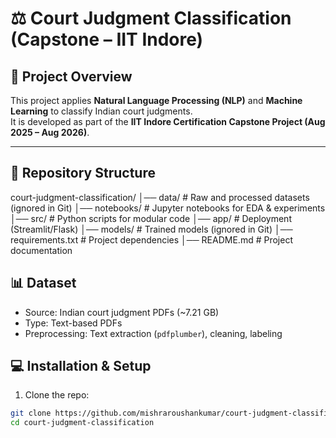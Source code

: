 # ⚖️ Court Judgment Classification (Capstone – IIT Indore)

## 📌 Project Overview
This project applies **Natural Language Processing (NLP)** and **Machine Learning** to classify Indian court judgments.  
It is developed as part of the **IIT Indore Certification Capstone Project (Aug 2025 – Aug 2026)**.  

---

## 📂 Repository Structure
court-judgment-classification/
│── data/ # Raw and processed datasets (ignored in Git)
│── notebooks/ # Jupyter notebooks for EDA & experiments
│── src/ # Python scripts for modular code
│── app/ # Deployment (Streamlit/Flask)
│── models/ # Trained models (ignored in Git)
│── requirements.txt # Project dependencies
│── README.md # Project documentation

## 📊 Dataset
- Source: Indian court judgment PDFs (~7.21 GB)  
- Type: Text-based PDFs  
- Preprocessing: Text extraction (`pdfplumber`), cleaning, labeling

## 💻 Installation & Setup
1. Clone the repo:
```bash
git clone https://github.com/mishraroushankumar/court-judgment-classification.git
cd court-judgment-classification
